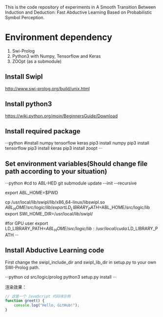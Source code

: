 This is the code repository of experiments in A Smooth Transition Between Induction and Deduction: Fast Abductive Learning Based on Probabilistic Symbol Perception.

# Environment dependency
1. Swi-Prolog
2. Python3 with Numpy, Tensorflow and Keras
3. ZOOpt (as a submodule)
   
## Install Swipl
http://www.swi-prolog.org/build/unix.html

## Install python3
https://wiki.python.org/moin/BeginnersGuide/Download

## Install required package

···python
#install numpy tensorflow keras
pip3 install numpy
pip3 install tensorflow
pip3 install keras
pip3 install zoopt
···

## Set environment variables(Should change file path according to your situation)

···python
#cd to ABL-HED
git submodule update --init --recursive

export ABL_HOME=$PWD

cp /usr/local/lib/swipl/lib/x86_64-linux/libswipl.so $ABL_HOME/src/logic/lib/
export LD_LIBRARY_PATH=$ABL_HOME/src/logic/lib
export SWI_HOME_DIR=/usr/local/lib/swipl/

#for GPU user
export LD_LIBRARY_PATH=$ABL_HOME/src/logic/lib:/usr/local/cuda:$LD_LIBRARY_PATH
···

## Install Abductive Learning code
First change the swipl_include_dir and swipl_lib_dir in setup.py to your own SWI-Prolog path.

···python
cd src/logic/prolog
python3 setup.py install
···


渲染效果：

```javascript
// 这是一个 JavaScript 代码块示例
function greet() {
    console.log("Hello, GitHub!");
}

